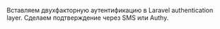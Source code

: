 Вставляем двухфакторную аутентификацию в Laravel authentication layer. Сделаем подтверждение через SMS или Authy.
